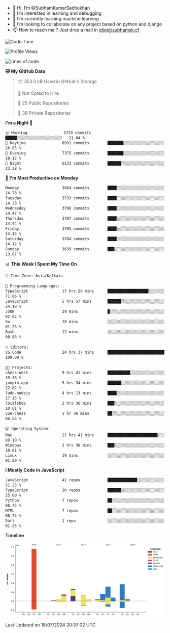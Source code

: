 - 👋 Hi, I’m @SubhamKumarSadhukhan
- 👀 I’m interested in learning and debugging
- 🌱 I’m currently learning machine learning
- 💞️ I’m looking to collaborate on any project based on python and django
- 📫 How to reach me ?
      Just drop a mail in idiot@subhamsk.cf

<!---
SubhamKumarSadhukhan/SubhamKumarSadhukhan is a ✨ special ✨ repository because its `README.md` (this file) appears on your GitHub profile.
You can click the Preview link to take a look at your changes.
--->


<!--START_SECTION:waka-->
![Code Time](http://img.shields.io/badge/Code%20Time-2%2C320%20hrs%2043%20mins-blue)

![Profile Views](http://img.shields.io/badge/Profile%20Views-1-blue)

![Lines of code](https://img.shields.io/badge/From%20Hello%20World%20I%27ve%20Written-2.8%20million%20lines%20of%20code-blue)

**🐱 My GitHub Data** 

> 📦 353.0 kB Used in GitHub's Storage 
 > 
> 🚫 Not Opted to Hire
 > 
> 📜 25 Public Repositories 
 > 
> 🔑 38 Private Repositories 
 > 
**I'm a Night 🦉** 

```text
🌞 Morning                5729 commits        █████░░░░░░░░░░░░░░░░░░░░   21.84 % 
🌆 Daytime                6991 commits        ███████░░░░░░░░░░░░░░░░░░   26.65 % 
🌃 Evening                7375 commits        ███████░░░░░░░░░░░░░░░░░░   28.12 % 
🌙 Night                  6133 commits        ██████░░░░░░░░░░░░░░░░░░░   23.38 % 
```
📅 **I'm Most Productive on Monday** 

```text
Monday                   3864 commits        ████░░░░░░░░░░░░░░░░░░░░░   14.73 % 
Tuesday                  3733 commits        ████░░░░░░░░░░░░░░░░░░░░░   14.23 % 
Wednesday                3796 commits        ████░░░░░░░░░░░░░░░░░░░░░   14.47 % 
Thursday                 3787 commits        ████░░░░░░░░░░░░░░░░░░░░░   14.44 % 
Friday                   3705 commits        ████░░░░░░░░░░░░░░░░░░░░░   14.13 % 
Saturday                 3704 commits        ████░░░░░░░░░░░░░░░░░░░░░   14.12 % 
Sunday                   3639 commits        ███░░░░░░░░░░░░░░░░░░░░░░   13.87 % 
```


📊 **This Week I Spent My Time On** 

```text
🕑︎ Time Zone: Asia/Kolkata

💬 Programming Languages: 
TypeScript               17 hrs 29 mins      ██████████████████░░░░░░░   71.06 % 
JavaScript               5 hrs 57 mins       ██████░░░░░░░░░░░░░░░░░░░   24.18 % 
JSON                     29 mins             █░░░░░░░░░░░░░░░░░░░░░░░░   02.02 % 
Go                       18 mins             ░░░░░░░░░░░░░░░░░░░░░░░░░   01.23 % 
Bash                     12 mins             ░░░░░░░░░░░░░░░░░░░░░░░░░   00.88 % 

🔥 Editors: 
VS Code                  24 hrs 37 mins      █████████████████████████   100.00 % 

🐱‍💻 Projects: 
chess-nest               9 hrs 41 mins       ██████████░░░░░░░░░░░░░░░   39.38 % 
jumpin-app               5 hrs 34 mins       ██████░░░░░░░░░░░░░░░░░░░   22.62 % 
ludo-nodejs              4 hrs 13 mins       ████░░░░░░░░░░░░░░░░░░░░░   17.15 % 
localshop                2 hrs 36 mins       ███░░░░░░░░░░░░░░░░░░░░░░   10.61 % 
vue-chess                1 hr 36 mins        ██░░░░░░░░░░░░░░░░░░░░░░░   06.55 % 

💻 Operating System: 
Mac                      21 hrs 41 mins      ██████████████████████░░░   88.10 % 
Windows                  2 hrs 36 mins       ███░░░░░░░░░░░░░░░░░░░░░░   10.61 % 
Linux                    19 mins             ░░░░░░░░░░░░░░░░░░░░░░░░░   01.29 % 
```

**I Mostly Code in JavaScript** 

```text
JavaScript               41 repos            █████████████░░░░░░░░░░░░   51.25 % 
TypeScript               20 repos            ██████░░░░░░░░░░░░░░░░░░░   25.00 % 
Python                   7 repos             ██░░░░░░░░░░░░░░░░░░░░░░░   08.75 % 
HTML                     7 repos             ██░░░░░░░░░░░░░░░░░░░░░░░   08.75 % 
Dart                     1 repo              ░░░░░░░░░░░░░░░░░░░░░░░░░   01.25 % 
```



**Timeline**

![Lines of Code chart](https://raw.githubusercontent.com/SubhamKumarSadhukhan/SubhamKumarSadhukhan/main/assets/bar_graph.png)


 Last Updated on 18/07/2024 20:37:02 UTC
<!--END_SECTION:waka-->
